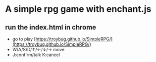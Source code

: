 # A simple rpg game with enchant.js
##  run the index.html in chrome
* go to play [https://troybug.github.io/SimpleRPG/](https://troybug.github.io/SimpleRPG/)
* W/A/S/D/↑/←/↓/→ move
* J:confirm/talk   K:cancel
